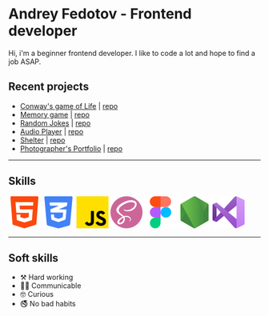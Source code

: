 # Andrey Fedotov - Frontend developer

Hi, i'm a beginner frontend developer. I like to code a lot and hope to find a job ASAP.

## Recent projects
* [Conway's game of Life](https://thelastandrew.github.io/game-of-life/) | [repo](https://github.com/thelastandrew/game-of-life)
* [Memory game](https://thelastandrew.github.io/memory-game/) | [repo](https://github.com/thelastandrew/memory-game)
* [Random Jokes](https://thelastandrew.github.io/random-jokes/) | [repo](https://github.com/thelastandrew/random-jokes)
* [Audio Player](https://thelastandrew.github.io/audio-player/) | [repo](https://github.com/thelastandrew/audio-player)
* [Shelter](https://thelastandrew.github.io/shelter/pages/main/) | [repo](https://github.com/thelastandrew/shelter)
* [Photographer's Portfolio](https://thelastandrew.github.io/portfolio/) | [repo](https://github.com/thelastandrew/portfolio)
---
## Skills
![](./assets/html-5.png) ![](./assets/css-3.png) ![](./assets/js.png) ![](./assets/sass.png) ![](./assets/figma.png) ![](./assets/node-js.png) ![](./assets/visual-basic.png)

---
## Soft skills
* ⚒️ Hard working
* 🤝🏼 Communicable
* 🤓 Curious
* 🚭 No bad habits